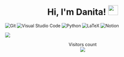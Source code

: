 <h1 align="center"> Hi, I'm Danita!
<img src="https://github.com/blackcater/blackcater/raw/main/images/Hi.gif" height="32"/></h1>

<!--
### На протяжении полугода обучаюсь в "Школе 21" от Сбера.
-->

![Git](https://img.shields.io/badge/git-%23F05033.svg?style=for-the-badge&logo=git&logoColor=white)
![Visual Studio Code](https://img.shields.io/badge/Visual%20Studio%20Code-0078d7.svg?style=for-the-badge&logo=visual-studio-code&logoColor=white)
![Python](https://img.shields.io/badge/python-3670A0?style=for-the-badge&logo=python&logoColor=ffdd54)
![LaTeX](https://img.shields.io/badge/latex-%23008080.svg?style=for-the-badge&logo=latex&logoColor=white)
![Notion](https://img.shields.io/badge/Notion-%23000000.svg?style=for-the-badge&logo=notion&logoColor=white)

![](https://github-profile-summary-cards.vercel.app/api/cards/most-commit-language?username=FlameDanita&theme=solarized_dark)

<p align="center"> 
  Visitors count<br>
  <img src="https://profile-counter.glitch.me/FlameDanita/count.svg" />
</p>
